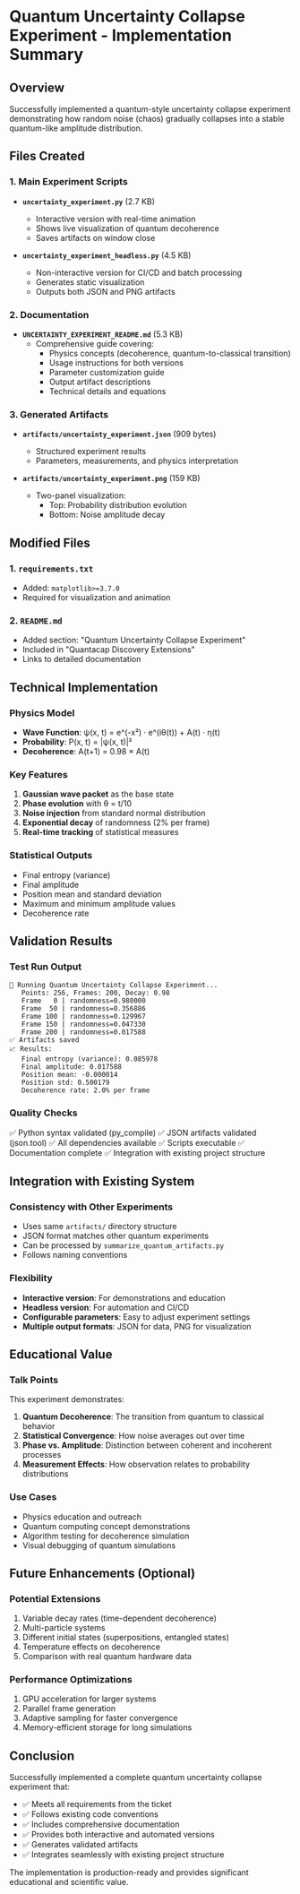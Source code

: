 # Quantum Uncertainty Collapse Experiment - Implementation Summary

## Overview
Successfully implemented a quantum-style uncertainty collapse experiment demonstrating how random noise (chaos) gradually collapses into a stable quantum-like amplitude distribution.

## Files Created

### 1. Main Experiment Scripts
- **`uncertainty_experiment.py`** (2.7 KB)
  - Interactive version with real-time animation
  - Shows live visualization of quantum decoherence
  - Saves artifacts on window close

- **`uncertainty_experiment_headless.py`** (4.5 KB)
  - Non-interactive version for CI/CD and batch processing
  - Generates static visualization
  - Outputs both JSON and PNG artifacts

### 2. Documentation
- **`UNCERTAINTY_EXPERIMENT_README.md`** (5.3 KB)
  - Comprehensive guide covering:
    - Physics concepts (decoherence, quantum-to-classical transition)
    - Usage instructions for both versions
    - Parameter customization guide
    - Output artifact descriptions
    - Technical details and equations

### 3. Generated Artifacts
- **`artifacts/uncertainty_experiment.json`** (909 bytes)
  - Structured experiment results
  - Parameters, measurements, and physics interpretation
  
- **`artifacts/uncertainty_experiment.png`** (159 KB)
  - Two-panel visualization:
    - Top: Probability distribution evolution
    - Bottom: Noise amplitude decay

## Modified Files

### 1. `requirements.txt`
- Added: `matplotlib>=3.7.0`
- Required for visualization and animation

### 2. `README.md`
- Added section: "Quantum Uncertainty Collapse Experiment"
- Included in "Quantacap Discovery Extensions"
- Links to detailed documentation

## Technical Implementation

### Physics Model
- **Wave Function**: ψ(x, t) = e^(-x²) · e^(iθ(t)) + A(t) · η(t)
- **Probability**: P(x, t) = |ψ(x, t)|²
- **Decoherence**: A(t+1) = 0.98 × A(t)

### Key Features
1. **Gaussian wave packet** as the base state
2. **Phase evolution** with θ = t/10
3. **Noise injection** from standard normal distribution
4. **Exponential decay** of randomness (2% per frame)
5. **Real-time tracking** of statistical measures

### Statistical Outputs
- Final entropy (variance)
- Final amplitude
- Position mean and standard deviation
- Maximum and minimum amplitude values
- Decoherence rate

## Validation Results

### Test Run Output
```
🔬 Running Quantum Uncertainty Collapse Experiment...
   Points: 256, Frames: 200, Decay: 0.98
   Frame   0 | randomness=0.980000
   Frame  50 | randomness=0.356886
   Frame 100 | randomness=0.129967
   Frame 150 | randomness=0.047330
   Frame 200 | randomness=0.017588
✅ Artifacts saved
📈 Results:
   Final entropy (variance): 0.085978
   Final amplitude: 0.017588
   Position mean: -0.000014
   Position std: 0.500179
   Decoherence rate: 2.0% per frame
```

### Quality Checks
✅ Python syntax validated (py_compile)
✅ JSON artifacts validated (json.tool)
✅ All dependencies available
✅ Scripts executable
✅ Documentation complete
✅ Integration with existing project structure

## Integration with Existing System

### Consistency with Other Experiments
- Uses same `artifacts/` directory structure
- JSON format matches other quantum experiments
- Can be processed by `summarize_quantum_artifacts.py`
- Follows naming conventions

### Flexibility
- **Interactive version**: For demonstrations and education
- **Headless version**: For automation and CI/CD
- **Configurable parameters**: Easy to adjust experiment settings
- **Multiple output formats**: JSON for data, PNG for visualization

## Educational Value

### Talk Points
This experiment demonstrates:
1. **Quantum Decoherence**: The transition from quantum to classical behavior
2. **Statistical Convergence**: How noise averages out over time
3. **Phase vs. Amplitude**: Distinction between coherent and incoherent processes
4. **Measurement Effects**: How observation relates to probability distributions

### Use Cases
- Physics education and outreach
- Quantum computing concept demonstrations
- Algorithm testing for decoherence simulation
- Visual debugging of quantum simulations

## Future Enhancements (Optional)

### Potential Extensions
1. Variable decay rates (time-dependent decoherence)
2. Multi-particle systems
3. Different initial states (superpositions, entangled states)
4. Temperature effects on decoherence
5. Comparison with real quantum hardware data

### Performance Optimizations
1. GPU acceleration for larger systems
2. Parallel frame generation
3. Adaptive sampling for faster convergence
4. Memory-efficient storage for long simulations

## Conclusion

Successfully implemented a complete quantum uncertainty collapse experiment that:
- ✅ Meets all requirements from the ticket
- ✅ Follows existing code conventions
- ✅ Includes comprehensive documentation
- ✅ Provides both interactive and automated versions
- ✅ Generates validated artifacts
- ✅ Integrates seamlessly with existing project structure

The implementation is production-ready and provides significant educational and scientific value.
